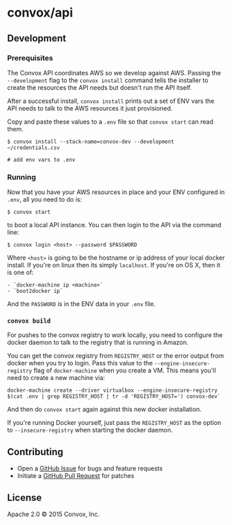 # convox/api

## Development

### Prerequisites

The Convox API coordinates AWS so we develop against AWS. Passing the `--development` flag
to the `convox install` command tells the installer to create the resources the API
needs but doesn't run the API itself.

After a successful install, `convox install` prints out a set of ENV vars the API needs to
talk to the AWS resources it just provisioned.

Copy and paste these values to a `.env` file so that `convox start` can read them.

    $ convox install --stack-name=convox-dev --development ~/credentials.csv

    # add env vars to .env

### Running

Now that you have your AWS resources in place and your ENV configured in `.env`, all you need to do is:

    $ convox start

to boot a local API instance. You can then login to the API via the command line:

    $ convox login <host> --password $PASSWORD

Where `<host>` is going to be the hostname or ip address of your local docker install. If you're on linux
then its simply `localhost`. If you're on OS X, then it is one of:

    - `docker-machine ip <machine>`
    - `boot2docker ip`

And the `PASSWORD` is in the ENV data in your `.env` file.

### `convox build`

For pushes to the convox registry to work locally, you need to configure the docker daemon to talk to the
registry that is running in Amazon.

You can get the convox registry from `REGISTRY_HOST` or the error output from docker when you try
to login. Pass this value to the `--engine-insecure-registry` flag of `docker-machine`
when you create a VM. This means you'll need to create a new machine via:

    docker-machine create --driver virtualbox --engine-insecure-registry $(cat .env | grep REGISTRY_HOST | tr -d 'REGISTRY_HOST=') convox-dev`

And then do `convox start` again against this new docker installation.

If you're running Docker yourself, just pass the `REGISTRY_HOST` as the option to  `--insecure-registry` when starting
the docker daemon.



## Contributing

* Open a [GitHub Issue](https://github.com/convox/rack/issues/new) for bugs and feature requests
* Initiate a [GitHub Pull Request](https://help.github.com/articles/using-pull-requests/) for patches

## License

Apache 2.0 &copy; 2015 Convox, Inc.
